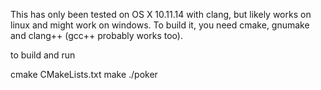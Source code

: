 This has only been tested on OS X 10.11.14 with clang, but likely works on linux and might
work on windows. To build it, you need cmake, gnumake and clang++ (gcc++
probably works too). 


to build and run 

cmake CMakeLists.txt
make
./poker
